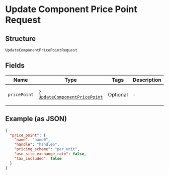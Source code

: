 
# Update Component Price Point Request

## Structure

`UpdateComponentPricePointRequest`

## Fields

| Name | Type | Tags | Description | Getter | Setter |
|  --- | --- | --- | --- | --- | --- |
| `pricePoint` | [`?UpdateComponentPricePoint`](../../doc/models/update-component-price-point.md) | Optional | - | getPricePoint(): ?UpdateComponentPricePoint | setPricePoint(?UpdateComponentPricePoint pricePoint): void |

## Example (as JSON)

```json
{
  "price_point": {
    "name": "name0",
    "handle": "handle6",
    "pricing_scheme": "per_unit",
    "use_site_exchange_rate": false,
    "tax_included": false
  }
}
```

